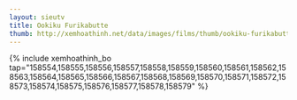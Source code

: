```yaml
---
layout: sieutv
title: Ookiku Furikabutte
thumb: http://xemhoathinh.net/data/images/films/thumb/ookiku-furikabutte-ookiku-furikabutte-2012.jpg
---
```

{% include xemhoathinh_bo tap="158554,158555,158556,158557,158558,158559,158560,158561,158562,158563,158564,158565,158566,158567,158568,158569,158570,158571,158572,158573,158574,158575,158576,158577,158578,158579" %} 
